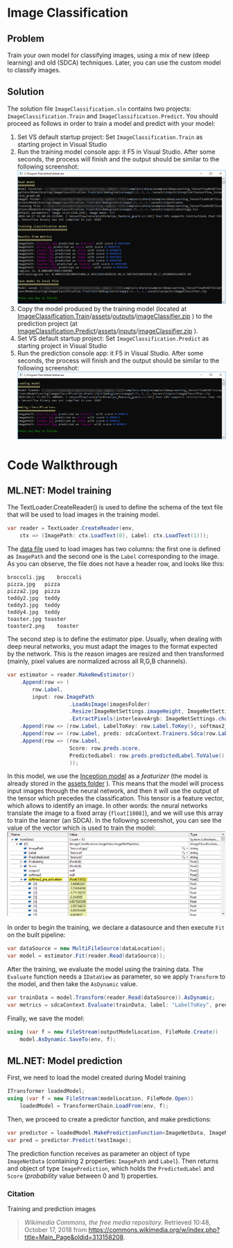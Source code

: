 # Image Classification
## Problem
Train your own model for classifying images, using a mix of new (deep learning) and old (SDCA) techniques. Later, you can use the custom model to classify images.
## Solution
The solution file `ImageClassification.sln` contains two projects: `ImageClassification.Train` and `ImageClassification.Predict`. You should proceed as follows in order to train a model and predict with your model:
1) Set VS default startup project: Set `ImageClassification.Train` as starting project in Visual Studio
2) Run the training model console app: it F5 in Visual Studio. After some seconds, the process will finish and the output should be similar to the following screenshot:
![](./docs/train_console.png)
3) Copy the model produced by the training model (located at [ImageClassification.Train](./ImageClassification.Train/)/[assets](./ImageClassification.Train/assets/)/[outputs](./ImageClassification.Train/assets/outputs/)/[imageClassifier.zip](./ImageClassification.Train/assets/outputs/imageClassifier.zip) ) to the prediction project (at [ImageClassification.Predict](./ImageClassification.Predict/)/[assets](./ImageClassification.Predict/assets/)/[inputs](./ImageClassification.Predict/assets/inputs/)/[imageClassifier.zip](./ImageClassification.Predict/assets/inputs/imageClassifier.zip) ).
4) Set VS default startup project: Set `ImageClassification.Predict` as starting project in Visual Studio
5) Run the prediction console app: it F5 in Visual Studio. After some seconds, the process will finish and the output should be similar to the following screenshot:
![](./docs/predict_console.png)


# Code Walkthrough

## ML.NET: Model training
The TextLoader.CreateReader() is used to define the schema of the text file that will be used to load images in the training model.
```csharp
var reader = TextLoader.CreateReader(env,
    ctx => (ImagePath: ctx.LoadText(0), Label: ctx.LoadText(1)));
```
The [data file](./ImageClassification.Train/assets/inputs/data/tags.tsv) used to load images has two columns: the first one is defined as `ImagePath` and the second one is the `Label` corresponding to the image. As you can observe, the file does not have a header row, and looks like this:
```tsv
broccoli.jpg	broccoli
pizza.jpg	pizza
pizza2.jpg	pizza
teddy2.jpg	teddy
teddy3.jpg	teddy
teddy4.jpg	teddy
toaster.jpg	toaster
toaster2.png	toaster
```
The second step is to define the estimator pipe. Usually, when dealing with deep neural networks, you must adapt the images to the format expected by the network. This is the reason images are resized and then transformed (mainly, pixel values are normalized across all R,G,B channels).
```csharp
var estimator = reader.MakeNewEstimator()
    .Append(row => (
        row.Label,
        input: row.ImagePath
                    .LoadAsImage(imagesFolder)
                    .Resize(ImageNetSettings.imageHeight, ImageNetSettings.imageWidth)
                    .ExtractPixels(interleaveArgb: ImageNetSettings.channelsLast, offset: ImageNetSettings.mean)))
    .Append(row => (row.Label, LabelToKey: row.Label.ToKey(), softmax2_pre_activation: row.input.ApplyTensorFlowGraph(featurizerModelLocation)))
    .Append(row => (row.Label, preds: sdcaContext.Trainers.Sdca(row.LabelToKey, row.softmax2_pre_activation)))
    .Append(row => (row.Label, 
                    Score: row.preds.score, 
                    PredictedLabel: row.preds.predictedLabel.ToValue()
                    ));
```
In this model, we use the [Inception model](https://storage.googleapis.com/download.tensorflow.org/models/inception5h.zip) as a *featurizer* (the model is already stored in the [assets folder](./ImageClassification.Train/assets/inputs/inception/) ). This means that the model will process input images through the neural network, and then it will use the output of the tensor which precedes the classification. This tensor is a feature vector, which allows to identify an image. In other words: the neural networks translate the image to a fixed array (`float[1008]`), and we will use this array to train the learner (an SDCA). In the following screenshot, you can see the value of the vector which is used to train the model:
![](./docs/train_debug.png)

In order to begin the training, we declare a datasource and then execute `Fit` on the built pipeline:
```csharp
var dataSource = new MultiFileSource(dataLocation);
var model = estimator.Fit(reader.Read(dataSource));
```

After the training, we evaluate the model using the training data. The `Evaluate` function needs a `IDataView` as parameter, so we apply `Transform` to the model, and then take the `AsDynamic` value.
```csharp
var trainData = model.Transform(reader.Read(dataSource)).AsDynamic;
var metrics = sdcaContext.Evaluate(trainData, label: "LabelToKey", predictedLabel: "PredictedLabel");
```

Finally, we save the model:
```csharp
using (var f = new FileStream(outputModelLocation, FileMode.Create))
    model.AsDynamic.SaveTo(env, f);
```

## ML.NET: Model prediction
First, we need to load the model created during Model training
```csharp
ITransformer loadedModel;
using (var f = new FileStream(modelLocation, FileMode.Open))
    loadedModel = TransformerChain.LoadFrom(env, f);
```

Then, we proceed to create a predictor function, and make predictions:
```csharp
var predictor = loadedModel.MakePredictionFunction<ImageNetData, ImageNetPrediction>(env);
var pred = predictor.Predict(testImage);
```
The prediction function receives as parameter an object of type `ImageNetData` (containing 2 properties: `ImagePath` and `Label`). Then returns and object of type `ImagePrediction`, which holds the `PredictedLabel` and `Score` (*probability* value between 0 and 1) properties.

### Citation
Training and prediction images 
> *Wikimedia Commons, the free media repository.* Retrieved 10:48, October 17, 2018 from https://commons.wikimedia.org/w/index.php?title=Main_Page&oldid=313158208.
